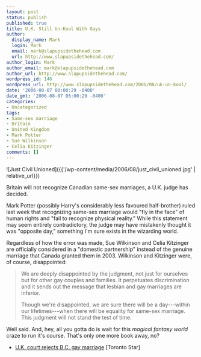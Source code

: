 ```yaml
---
layout: post
status: publish
published: true
title: U.K. Still Un-Kool With Gays
author:
  display_name: Mark
  login: Mark
  email: mark@slapupsidethehead.com
  url: http://www.slapupsidethehead.com/
author_login: Mark
author_email: mark@slapupsidethehead.com
author_url: http://www.slapupsidethehead.com/
wordpress_id: 146
wordpress_url: http://www.slapupsidethehead.com/2006/08/uk-un-kool/
date: '2006-08-07 00:00:29 -0400'
date_gmt: '2006-08-07 05:00:29 -0400'
categories:
- Uncategorized
tags:
- Same-sex marriage
- Britain
- United Kingdom
- Mark Potter
- Sue Wilkinson
- Celia Kitzinger
comments: []
---
```

![Just Civil Unioned]({{'/wp-content/media/2006/08/just_civil_unioned.jpg' | relative_url}})

Britain will not recognize Canadian same-sex marriages, a U.K. judge has decided.

Mark Potter (possibly Harry's considerably less favoured half-brother) ruled last week that recognizing same-sex marriage would "fly in the face" of human rights and "fail to recognize physical reality." While this statement may seem entirely contradictory, the judge may have mistakenly thought it was "opposite day," something I'm sure exists in the wizarding world.

Regardless of how the error was made, Sue Wilkinson and Celia Kitzinger are officially considered in a "domestic partnership" instead of the genuine marriage that Canada granted them in 2003. Wilkinson and Kitzinger were, of course, disappointed:

> We are deeply disappointed by the judgment, not just for ourselves but for other gay couples and families. It perpetuates discrimination and it sends out the message that lesbian and gay marriages are inferior.
> 
> Though we're disappointed, we are sure there will be a day---within our lifetimes---when there will be equality for same-sex marriage. This judgment will not stand the test of time.

Well said. And, hey, all you gotta do is wait for this _magical fantasy world_ craze to run it's course. That's only one more book away, no?

- [U.K. court rejects B.C. gay marriage](http://www.thestar.com/NASApp/cs/ContentServer?pagename=thestar/Layout/Article_Type1&c=Article&pubid=968163964505&cid=1154339409515&col=968705899037&call_page=TS_News&call_pageid=968332188492&call_pagepath=News/News) [Toronto Star]

